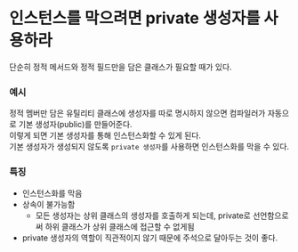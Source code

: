 # 인스턴스를 막으려면 private 생성자를 사용하라

단순히 정적 메서드와 정적 필드만을 담은 클래스가 필요할 때가 있다.

### 예시

정적 멤버만 담은 유틸리티 클래스에 생성자를 따로 명시하지 않으면 컴파일러가 자동으로 기본 생성자(public)를 만들어준다.
<br/>이렇게 되면 기본 생성자를 통해 인스턴스화할 수 있게 된다.
<br/>기본 생성자가 생성되지 않도록 `private 생성자`를 사용하면 인스턴스화를 막을 수 있다.

### 특징

- 인스턴스화를 막음
- 상속이 불가능함
  - 모든 생성자는 상위 클래스의 생성자를 호출하게 되는데, private로 선언함으로써 하위 클래스가 상위 클래스에 접근할 수 없게됨
- private 생성자의 역할이 직관적이지 않기 때문에 주석으로 달아두는 것이 좋다.
